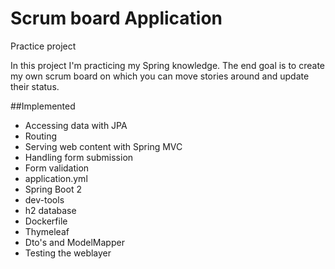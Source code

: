 # Scrum board Application

Practice project

In this project I'm practicing my Spring knowledge.
The end goal is to create my own scrum board on which you can move stories around and update their status.

##Implemented
* Accessing data with JPA
* Routing
* Serving web content with Spring MVC
* Handling form submission
* Form validation
* application.yml
* Spring Boot 2
* dev-tools
* h2 database
* Dockerfile
* Thymeleaf
* Dto's and ModelMapper
* Testing the weblayer


